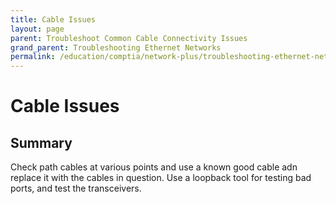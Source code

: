 ```yaml
---
title: Cable Issues
layout: page
parent: Troubleshoot Common Cable Connectivity Issues
grand_parent: Troubleshooting Ethernet Networks
permalink: /education/comptia/network-plus/troubleshooting-ethernet-networks/troubleshoot-common-cable-connectivity-issues/cable-issues/
---
```


# Cable Issues

## Summary

Check path cables at various points and use a known good cable adn replace it with the cables in question. Use a loopback tool for testing bad ports, and test the transceivers.